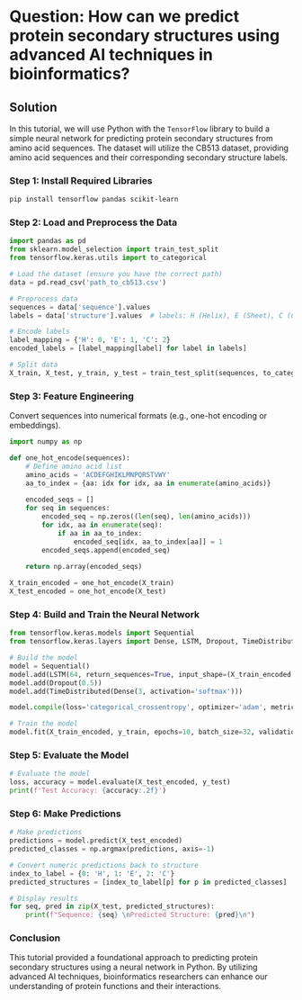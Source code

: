 # Question: How can we predict protein secondary structures using advanced AI techniques in bioinformatics?

## Solution

In this tutorial, we will use Python with the `TensorFlow` library to build a simple neural network for predicting protein secondary structures from amino acid sequences. The dataset will utilize the CB513 dataset, providing amino acid sequences and their corresponding secondary structure labels.

### Step 1: Install Required Libraries

```bash
pip install tensorflow pandas scikit-learn
```

### Step 2: Load and Preprocess the Data

```python
import pandas as pd
from sklearn.model_selection import train_test_split
from tensorflow.keras.utils import to_categorical

# Load the dataset (ensure you have the correct path)
data = pd.read_csv('path_to_cb513.csv')

# Preprocess data
sequences = data['sequence'].values
labels = data['structure'].values  # labels: H (Helix), E (Sheet), C (Coil)

# Encode labels
label_mapping = {'H': 0, 'E': 1, 'C': 2}
encoded_labels = [label_mapping[label] for label in labels]

# Split data
X_train, X_test, y_train, y_test = train_test_split(sequences, to_categorical(encoded_labels), test_size=0.2, random_state=42)
```

### Step 3: Feature Engineering

Convert sequences into numerical formats (e.g., one-hot encoding or embeddings).

```python
import numpy as np

def one_hot_encode(sequences):
    # Define amino acid list
    amino_acids = 'ACDEFGHIKLMNPQRSTVWY'
    aa_to_index = {aa: idx for idx, aa in enumerate(amino_acids)}
    
    encoded_seqs = []
    for seq in sequences:
        encoded_seq = np.zeros((len(seq), len(amino_acids)))
        for idx, aa in enumerate(seq):
            if aa in aa_to_index:
                encoded_seq[idx, aa_to_index[aa]] = 1
        encoded_seqs.append(encoded_seq)
    
    return np.array(encoded_seqs)

X_train_encoded = one_hot_encode(X_train)
X_test_encoded = one_hot_encode(X_test)
```

### Step 4: Build and Train the Neural Network

```python
from tensorflow.keras.models import Sequential
from tensorflow.keras.layers import Dense, LSTM, Dropout, TimeDistributed

# Build the model
model = Sequential()
model.add(LSTM(64, return_sequences=True, input_shape=(X_train_encoded.shape[1], X_train_encoded.shape[2])))
model.add(Dropout(0.5))
model.add(TimeDistributed(Dense(3, activation='softmax')))

model.compile(loss='categorical_crossentropy', optimizer='adam', metrics=['accuracy'])

# Train the model
model.fit(X_train_encoded, y_train, epochs=10, batch_size=32, validation_split=0.1)
```

### Step 5: Evaluate the Model

```python
# Evaluate the model
loss, accuracy = model.evaluate(X_test_encoded, y_test)
print(f'Test Accuracy: {accuracy:.2f}')
```

### Step 6: Make Predictions

```python
# Make predictions
predictions = model.predict(X_test_encoded)
predicted_classes = np.argmax(predictions, axis=-1)

# Convert numeric predictions back to structure
index_to_label = {0: 'H', 1: 'E', 2: 'C'}
predicted_structures = [index_to_label[p] for p in predicted_classes]

# Display results
for seq, pred in zip(X_test, predicted_structures):
    print(f"Sequence: {seq} \nPredicted Structure: {pred}\n")
```

### Conclusion

This tutorial provided a foundational approach to predicting protein secondary structures using a neural network in Python. By utilizing advanced AI techniques, bioinformatics researchers can enhance our understanding of protein functions and their interactions.